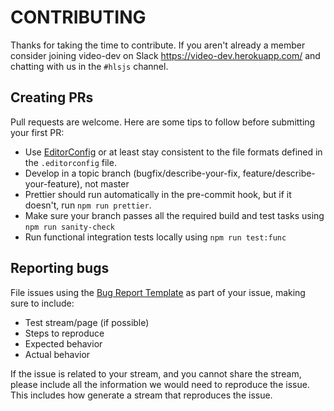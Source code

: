 # CONTRIBUTING

Thanks for taking the time to contribute. If you aren't already a member consider joining video-dev on Slack https://video-dev.herokuapp.com/ and chatting with us in the `#hlsjs` channel.

## Creating PRs

Pull requests are welcome. Here are some tips to follow before submitting your first PR:

- Use [EditorConfig](https://editorconfig.org) or at least stay consistent to the file formats defined in the `.editorconfig` file.
- Develop in a topic branch (bugfix/describe-your-fix, feature/describe-your-feature), not master
- Prettier should run automatically in the pre-commit hook, but if it doesn't, run `npm run prettier`.
- Make sure your branch passes all the required build and test tasks using `npm run sanity-check`
- Run functional integration tests locally using `npm run test:func`

## Reporting bugs

File issues using the [Bug Report Template](https://github.com/video-dev/hls.js/issues/new?template=bug_report.md) as part of your issue, making sure to include:

- Test stream/page (if possible)
- Steps to reproduce
- Expected behavior
- Actual behavior

If the issue is related to your stream, and you cannot share the stream, please include all the information we would need to reproduce the issue. This includes how generate a stream that reproduces the issue.
